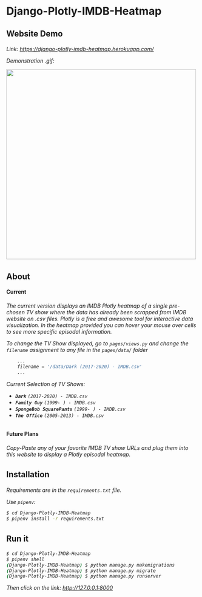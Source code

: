 <h1>Django-Plotly-IMDB-Heatmap</h1>

<h2>Website Demo</h2>
<h6>

Link: <a href="https://django-plotly-imdb-heatmap.herokuapp.com/">https://django-plotly-imdb-heatmap.herokuapp.com/</a>

Demonstration .gif:

<img src="Images/TheOfficePlotly.gif" width=500>

</h6>

<h2>About</h2>

<h4>Current</h4>
<h6>

The current version displays an IMDB Plotly heatmap of a single pre-chosen TV show where the data has already been scrapped from IMDB website on .csv files. Plotly is a free and awesome tool for interactive data visualization. In the heatmap provided you can hover your mouse over cells to see more specific episodal information.

To change the TV Show displayed, go to `pages/views.py` and change the `filename` assignment to any file in the `pages/data/` folder

```python
    ...
    filename = '/data/Dark (2017-2020) - IMDB.csv'
    ...
```

Current Selection of TV Shows:
- <strong>`Dark`</strong> `(2017-2020) - IMDB.csv`
- <strong>`Family Guy`</strong> `(1999- ) - IMDB.csv`
- <strong>`SpongeBob SquarePants`</strong> `(1999- ) - IMDB.csv`
- <strong>`The Office`</strong> `(2005-2013) - IMDB.csv`
</h6>

<h4>Future Plans</h4>
<h6>

Copy-Paste any of your favorite IMDB TV show URLs and plug them into this website to display a Plotly episodal heatmap.
</h6>

<h2>Installation</h2>
<h6>

Requirements are in the `requirements.txt` file.

Use `pipenv`:

```bash
$ cd Django-Plotly-IMDB-Heatmap
$ pipenv install -r requirements.txt
```
</h6>

<h2>Run it</h2>
<h6>

```bash
$ cd Django-Plotly-IMDB-Heatmap
$ pipenv shell
(Django-Plotly-IMDB-Heatmap) $ python manage.py makemigrations
(Django-Plotly-IMDB-Heatmap) $ python manage.py migrate
(Django-Plotly-IMDB-Heatmap) $ python manage.py runserver
```
Then click on the link: <a href="http://127.0.0.1:8000">http://127.0.0.1:8000</a>
</h6>
